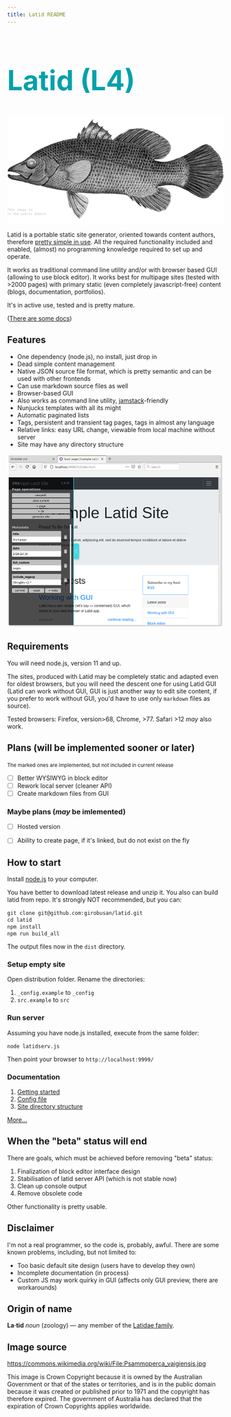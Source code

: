 ```yaml
---
title: Latid README
---
```

<span style='color:#00a1ab'>
<h1 style='font-size:4rem'> Latid (L4)</h1>
</span>

![Latid](docs/pix/readme_image.png)

Latid is a portable static site generator, oriented towards content authors, 
therefore [pretty simple in use](docs/en/required_knowledge.md). All the required functionality
included and enabled, (almost) no programming knowledge required to set up and operate.


It works as traditional command line utility and/or with browser based GUI (allowing to use block editor). 
It works best for multipage sites (tested with >2000 pages) with primary static 
(even completely javascript-free) content (blogs, documentation, portfolios).

It's in active use, tested and is pretty mature.

([There are some docs](docs/en/index.md))

## Features

- One dependency (node.js), no install, just drop in
- Dead simple content management 
- Native JSON source file format, which is pretty semantic and can be used with other frontends
- Can use markdown source files as well
- Browser-based GUI
- Also works as command line utility, [jamstack](https://jamstack.org)-friendly
- Nunjucks templates with all its might
- Automatic paginated lists
- Tags, persistent and transient tag pages, tags in almost any language
- Relative links: easy URL change, viewable from local machine without server
- Site may have any directory structure

![screenshot](docs/pix/readme_cover.png) 

## Requirements

You will need node.js, version 11 and up.

The sites, produced with Latid may be completely static and adapted even 
for oldest browsers, but you will need the descent one for using Latid GUI (Latid can 
  work without GUI, GUI is just another way to edit site content,
  if you prefer to work without GUI, you'd have to use only `markdown` files as source). 

Tested browsers: Firefox, version>68, Chrome, >77. Safari >12 _may_ also work. 

## Plans (will be implemented sooner or later)
<small>The marked ones are implemented, but not included in current release</small>

- [ ] Better WYSIWYG in block editor
- [ ] Rework local server (cleaner API)
- [ ] Create markdown files from GUI

### Maybe plans (_may_ be imlemented)

- [ ] Hosted version 
- [ ] Ability to create page, if it's linked, but do not exist on the fly


## How to start 

Install [node.js](https://nodejs.org) to your computer.

You have better to download latest release and unzip it. You also can build latid from repo.
It's strongly NOT recommended, but you can:

    git clone git@github.com:girobusan/latid.git
    cd latid 
    npm install
    npm run build_all

The output files now in the `dist` directory.


### Setup empty site

Open distribution folder. Rename the directories:

1. `_config.example` to `_config`
2. `src.example` to `src`

### Run server

Assuming you have node.js installed, execute from the same folder:

    node latidserv.js

Then point your browser to `http://localhost:9999/` 

### Documentation

1. [Getting started](docs/en/gettingstarted.md)
2. [Config file](docs/en/settings_json.md)
2. [Site directory structure](docs/en/site_directory_structure.md)

[More...](docs/en/index.md) 

## When the "beta" status will end

There are goals, which must be achieved before removing "beta" status:

1. Finalization of block editor interface design
2. Stabilisation of latid server API (which is not stable now)
3. Clean up console output
4. Remove obsolete code

Other functionality is pretty usable. 

## Disclaimer

I'm not a real programmer, so the code is, probably, awful. There are some known problems, including, but not limited to:

- Too basic default site design (users have to develop they own)
- Incomplete documentation (in process)
- Custom JS may work quirky in GUI (affects only GUI preview, there are workarounds)

## Origin of name
**La·tid**  *noun* (zoology) — any member of the [Latidae family](https://en.wikipedia.org/wiki/Latidae).

## Image source

https://commons.wikimedia.org/wiki/File:Psammoperca_vaigiensis.jpg

This image is Crown Copyright because it is owned by the Australian Government 
or that of the states or territories, and is in the public domain because 
it was created or published prior to 1971 and the copyright has therefore 
expired. The government of Australia has declared that the expiration 
of Crown Copyrights applies worldwide.

